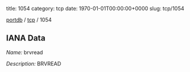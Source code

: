title: 1054
category: tcp
date: 1970-01-01T00:00:00+0000
slug: tcp/1054

[portdb](/) / [tcp](/category/tcp.html) / 1054


## IANA Data

_Name:_ brvread

_Description:_ BRVREAD

